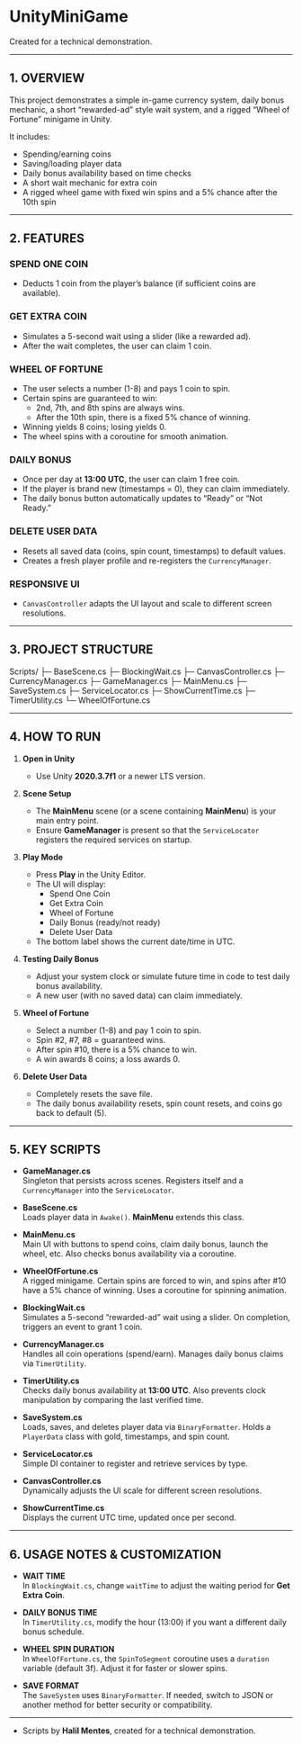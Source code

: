 # UnityMiniGame
Created for a technical demonstration.

---

## 1. OVERVIEW

This project demonstrates a simple in-game currency system, daily bonus mechanic, a short “rewarded-ad” style wait system, and a rigged “Wheel of Fortune” minigame in Unity.

It includes:
- Spending/earning coins
- Saving/loading player data
- Daily bonus availability based on time checks
- A short wait mechanic for extra coin
- A rigged wheel game with fixed win spins and a 5% chance after the 10th spin

---

## 2. FEATURES

### SPEND ONE COIN
- Deducts 1 coin from the player’s balance (if sufficient coins are available).

### GET EXTRA COIN
- Simulates a 5-second wait using a slider (like a rewarded ad).
- After the wait completes, the user can claim 1 coin.

### WHEEL OF FORTUNE
- The user selects a number (1-8) and pays 1 coin to spin.
- Certain spins are guaranteed to win:
  - 2nd, 7th, and 8th spins are always wins.
  - After the 10th spin, there is a fixed 5% chance of winning.
- Winning yields 8 coins; losing yields 0.
- The wheel spins with a coroutine for smooth animation.

### DAILY BONUS
- Once per day at **13:00 UTC**, the user can claim 1 free coin.
- If the player is brand new (timestamps = 0), they can claim immediately.
- The daily bonus button automatically updates to “Ready” or “Not Ready.”

### DELETE USER DATA
- Resets all saved data (coins, spin count, timestamps) to default values.
- Creates a fresh player profile and re-registers the `CurrencyManager`.

### RESPONSIVE UI
- `CanvasController` adapts the UI layout and scale to different screen resolutions.

---

## 3. PROJECT STRUCTURE
Scripts/
├─ BaseScene.cs
├─ BlockingWait.cs
├─ CanvasController.cs
├─ CurrencyManager.cs
├─ GameManager.cs
├─ MainMenu.cs
├─ SaveSystem.cs
├─ ServiceLocator.cs
├─ ShowCurrentTime.cs
├─ TimerUtility.cs
└─ WheelOfFortune.cs

---

## 4. HOW TO RUN

1. **Open in Unity**  
   - Use Unity **2020.3.7f1** or a newer LTS version.

2. **Scene Setup**  
   - The **MainMenu** scene (or a scene containing **MainMenu**) is your main entry point.  
   - Ensure **GameManager** is present so that the `ServiceLocator` registers the required services on startup.

3. **Play Mode**  
   - Press **Play** in the Unity Editor.  
   - The UI will display:
     - Spend One Coin  
     - Get Extra Coin  
     - Wheel of Fortune  
     - Daily Bonus (ready/not ready)  
     - Delete User Data  
   - The bottom label shows the current date/time in UTC.

4. **Testing Daily Bonus**  
   - Adjust your system clock or simulate future time in code to test daily bonus availability.  
   - A new user (with no saved data) can claim immediately.

5. **Wheel of Fortune**  
   - Select a number (1-8) and pay 1 coin to spin.  
   - Spin #2, #7, #8 = guaranteed wins.  
   - After spin #10, there is a 5% chance to win.  
   - A win awards 8 coins; a loss awards 0.

6. **Delete User Data**  
   - Completely resets the save file.  
   - The daily bonus availability resets, spin count resets, and coins go back to default (5).

---

## 5. KEY SCRIPTS

- **GameManager.cs**  
  Singleton that persists across scenes. Registers itself and a `CurrencyManager` into the `ServiceLocator`.

- **BaseScene.cs**  
  Loads player data in `Awake()`. **MainMenu** extends this class.

- **MainMenu.cs**  
  Main UI with buttons to spend coins, claim daily bonus, launch the wheel, etc. Also checks bonus availability via a coroutine.

- **WheelOfFortune.cs**  
  A rigged minigame. Certain spins are forced to win, and spins after #10 have a 5% chance of winning. Uses a coroutine for spinning animation.

- **BlockingWait.cs**  
  Simulates a 5-second “rewarded-ad” wait using a slider. On completion, triggers an event to grant 1 coin.

- **CurrencyManager.cs**  
  Handles all coin operations (spend/earn). Manages daily bonus claims via `TimerUtility`.

- **TimerUtility.cs**  
  Checks daily bonus availability at **13:00 UTC**. Also prevents clock manipulation by comparing the last verified time.

- **SaveSystem.cs**  
  Loads, saves, and deletes player data via `BinaryFormatter`. Holds a `PlayerData` class with gold, timestamps, and spin count.

- **ServiceLocator.cs**  
  Simple DI container to register and retrieve services by type.

- **CanvasController.cs**  
  Dynamically adjusts the UI scale for different screen resolutions.

- **ShowCurrentTime.cs**  
  Displays the current UTC time, updated once per second.

---

## 6. USAGE NOTES & CUSTOMIZATION

- **WAIT TIME**  
  In `BlockingWait.cs`, change `waitTime` to adjust the waiting period for **Get Extra Coin**.

- **DAILY BONUS TIME**  
  In `TimerUtility.cs`, modify the hour (13:00) if you want a different daily bonus schedule.

- **WHEEL SPIN DURATION**  
  In `WheelOfFortune.cs`, the `SpinToSegment` coroutine uses a `duration` variable (default 3f). Adjust it for faster or slower spins.

- **SAVE FORMAT**  
  The `SaveSystem` uses `BinaryFormatter`. If needed, switch to JSON or another method for better security or compatibility.

---
- Scripts by **Halil Mentes**, created for a technical demonstration.
